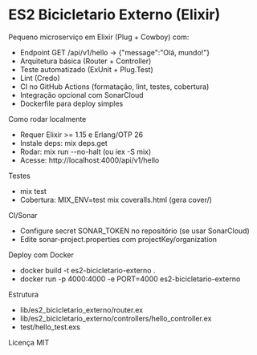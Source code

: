 # ES2 Bicicletario Externo (Elixir)

Pequeno microserviço em Elixir (Plug + Cowboy) com:
- Endpoint GET /api/v1/hello -> {"message":"Olá, mundo!"}
- Arquitetura básica (Router + Controller)
- Teste automatizado (ExUnit + Plug.Test)
- Lint (Credo)
- CI no GitHub Actions (formatação, lint, testes, cobertura)
- Integração opcional com SonarCloud
- Dockerfile para deploy simples

Como rodar localmente
- Requer Elixir >= 1.15 e Erlang/OTP 26
- Instale deps: mix deps.get
- Rodar: mix run --no-halt  (ou iex -S mix)
- Acesse: http://localhost:4000/api/v1/hello

Testes
- mix test
- Cobertura: MIX_ENV=test mix coveralls.html (gera cover/)

CI/Sonar
- Configure secret SONAR_TOKEN no repositório (se usar SonarCloud)
- Edite sonar-project.properties com projectKey/organization

Deploy com Docker
- docker build -t es2-bicicletario-externo .
- docker run -p 4000:4000 -e PORT=4000 es2-bicicletario-externo

Estrutura
- lib/es2_bicicletario_externo/router.ex
- lib/es2_bicicletario_externo/controllers/hello_controller.ex
- test/hello_test.exs

Licença
MIT
